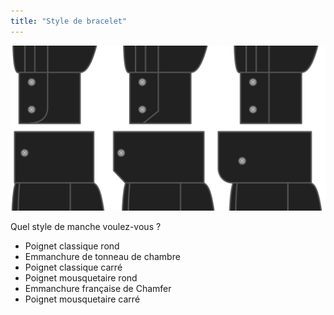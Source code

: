 ```yaml
---
title: "Style de bracelet"
---
```


![Style de bracelet](cuffstyle.svg)

Quel style de manche voulez-vous ?

- Poignet classique rond
- Emmanchure de tonneau de chambre
- Poignet classique carré
- Poignet mousquetaire rond
- Emmanchure française de Chamfer
- Poignet mousquetaire carré




